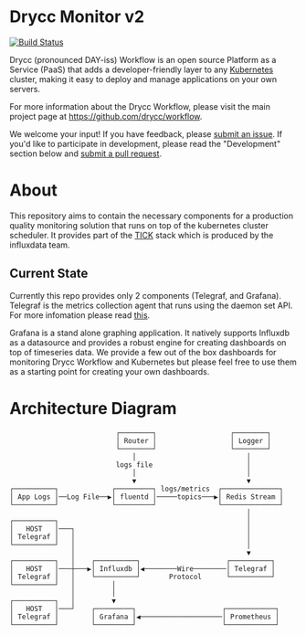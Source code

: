 
# Drycc Monitor v2

[![Build Status](https://woodpecker.drycc.cc/api/badges/drycc/monitor/status.svg)](https://woodpecker.drycc.cc/drycc/monitor)

Drycc (pronounced DAY-iss) Workflow is an open source Platform as a Service (PaaS) that adds a developer-friendly layer to any [Kubernetes](http://kubernetes.io) cluster, making it easy to deploy and manage applications on your own servers.

For more information about the Drycc Workflow, please visit the main project page at https://github.com/drycc/workflow.

We welcome your input! If you have feedback, please [submit an issue][issues]. If you'd like to participate in development, please read the "Development" section below and [submit a pull request][prs].

# About
This repository aims to contain the necessary components for a production quality monitoring solution that runs on top of the kubernetes cluster scheduler. It provides part of the [TICK](https://influxdata.com/time-series-platform/) stack which is produced by the influxdata team.

## Current State
Currently this repo provides only 2 components (Telegraf, and Grafana). Telegraf is the metrics collection agent that runs using the daemon set API. For more infomation please read [this](telegraf/README.md).

Grafana is a stand alone graphing application. It natively supports Influxdb as a datasource and provides a robust engine for creating dashboards on top of timeseries data. We provide a few out of the box dashboards for monitoring Drycc Workflow and Kubernetes but please feel free to use them as a starting point for creating your own dashboards.

# Architecture Diagram

```
                          ┌────────┐                  ┌────────┐
                          │ Router │                  │ Logger │
                          └────────┘                  └────────┘
                              │                           │
                          logs file                       │
                              │                           │
                              ▼                           ▼
┌──────────┐             ┌─────────┐ logs/metrics  ┌──────────────┐
│ App Logs │──Log File──▶│ fluentd │─────topics───▶│ Redis Stream │
└──────────┘             └─────────┘               └──────────────┘
                                                          │
┌──────────┐                                              │
│   HOST   │───┐                                          │
│ Telegraf │   │                                          │
└──────────┘   │                                          │
               │                                          ▼
┌──────────┐   │    ┌──────────┐                     ┌──────────┐
│   HOST   │───┼───▶│ Influxdb │◀────────Wire────────│ Telegraf │
│ Telegraf │   │    └──────────┘       Protocol      └──────────┘
└──────────┘   │         │
               │         │
┌──────────┐   │         ▼
│   HOST   │───┘    ┌─────────┐                     ┌────────────┐
│ Telegraf │        │ Grafana │◀────────────────────│ Prometheus │
└──────────┘        └─────────┘                     └────────────┘

```

[k8s-home]: http://kubernetes.io/
[issues]: https://github.com/drycc/monitor/issues
[prs]: https://github.com/drycc/monitor/pulls
[v2.18]: https://github.com/drycc/workflow/releases/tag/v2.18.0
